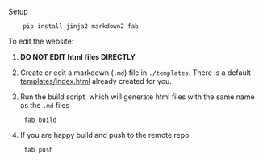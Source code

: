 Setup

        pip install jinja2 markdown2 fab

To edit the website:

1. **DO NOT EDIT html files DIRECTLY**
1. Create or edit a markdown (`.md`) file in `./templates`.  There is a default [templates/index.html](./templates/index.html) already created for you.
2. Run the build script, which will generate html files with the same name as the `.md` files

        fab build

3. If you are happy build and push to the remote repo

        fab push

